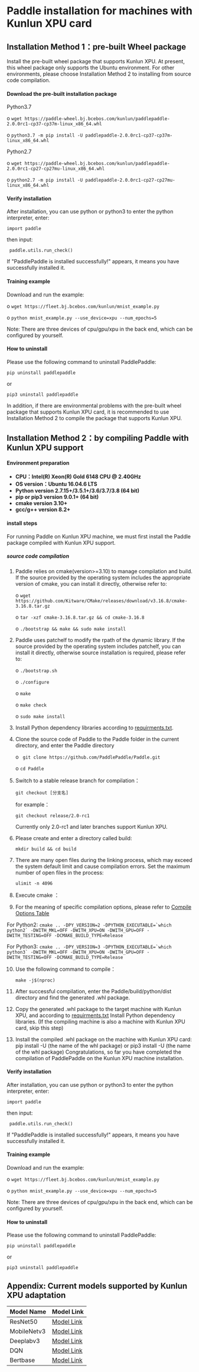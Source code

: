 # Paddle installation for machines with Kunlun XPU card

## Installation Method 1：pre-built Wheel package

Install the pre-built wheel package that supports Kunlun XPU. At present, this wheel package only supports the Ubuntu environment. For other environments, please choose Installation Method 2 to installing from source code compilation.

#### Download the pre-built installation package

Python3.7

o  ```wget https://paddle-wheel.bj.bcebos.com/kunlun/paddlepaddle-2.0.0rc1-cp37-cp37m-linux_x86_64.whl```

o  ```python3.7 -m pip install -U paddlepaddle-2.0.0rc1-cp37-cp37m-linux_x86_64.whl ```

Python2.7

o  ```wget https://paddle-wheel.bj.bcebos.com/kunlun/paddlepaddle-2.0.0rc1-cp27-cp27mu-linux_x86_64.whl```

o  ```python2.7 -m pip install -U paddlepaddle-2.0.0rc1-cp27-cp27mu-linux_x86_64.whl```



#### Verify installation

After installation, you can use python or python3 to enter the python interpreter, enter:

```import paddle ```

then input:

``` paddle.utils.run_check()```

If "PaddlePaddle is installed successfully!" appears, it means you have successfully installed it.



#### Training example

Download and run the example:

o  ```wget https://fleet.bj.bcebos.com/kunlun/mnist_example.py ```

o  ```python mnist_example.py --use_device=xpu --num_epochs=5```

Note: There are three devices of cpu/gpu/xpu in the back end, which can be configured by yourself.


#### How to uninstall

Please use the following command to uninstall PaddlePaddle:

 ```pip uninstall paddlepaddle```

or

 ```pip3 uninstall paddlepaddle ```

In addition, if there are environmental problems with the pre-built wheel package that supports Kunlun XPU card, it is recommended to use Installation Method 2 to compile the package that supports Kunlun XPU.



## Installation Method 2：by compiling Paddle with Kunlun XPU support

#### Environment preparation

- **CPU：Intel(R) Xeon(R) Gold 6148 CPU @ 2.40GHz**
- **OS version：Ubuntu 16.04.6 LTS**
- **Python version 2.7.15+/3.5.1+/3.6/3.7/3.8 (64 bit)**
- **pip or pip3 version 9.0.1+ (64 bit)**
- **cmake version 3.10+**
- **gcc/g++ version 8.2+**

#### install steps

For running Paddle on Kunlun XPU machine, we must first install the Paddle package compiled with Kunlun XPU support.

##### **source code compilation**

1. Paddle relies on cmake(version>=3.10) to manage compilation and build. If the source provided by the operating system includes the appropriate version of cmake, you can install it directly, otherwise refer to:

   o  ```wget https://github.com/Kitware/CMake/releases/download/v3.16.8/cmake-3.16.8.tar.gz```

   o  ```tar -xzf cmake-3.16.8.tar.gz && cd cmake-3.16.8 ```

   o  ```./bootstrap && make && sudo make install```

2. Paddle uses patchelf to modify the rpath of the dynamic library. If the source provided by the operating system includes patchelf, you can install it directly, otherwise source installation is required, please refer to:

   o  ```./bootstrap.sh ```

   o ``` ./configure ```

   o ``` make ```

   o ``` make check ```

   o  ```sudo make install```

3. Install Python dependency libraries according to [requirments.txt](https://github.com/PaddlePaddle/Paddle/blob/develop/python/requirements.txt).

4. Clone the source code of Paddle to the Paddle folder in the current directory, and enter the Paddle directory

   o ``` git clone https://github.com/PaddlePaddle/Paddle.git```

   o  ```cd Paddle```

5. Switch to a stable release branch for compilation：

   ```git checkout [分支名]```

   for example：

   ```git checkout release/2.0-rc1```

   Currently only 2.0-rc1 and later branches support Kunlun XPU.

6. Please create and enter a directory called build:

   ```mkdir build && cd build```

7. There are many open files during the linking process, which may exceed the system default limit and cause compilation errors. Set the maximum number of open files in the process:

   ```ulimit -n 4096```

8. Execute cmake ：
9. For the meaning of specific compilation options, please refer to [Compile Options Table](https://www.paddlepaddle.org.cn/install/quick/Tables.html#Compile)

For Python2: ```cmake .. -DPY_VERSION=2 -DPYTHON_EXECUTABLE=`which python2` -DWITH_MKL=OFF -DWITH_XPU=ON -DWITH_GPU=OFF -DWITH_TESTING=OFF -DCMAKE_BUILD_TYPE=Release ```

For Python3: ```cmake .. -DPY_VERSION=3 -DPYTHON_EXECUTABLE=`which python3` -DWITH_MKL=OFF -DWITH_XPU=ON -DWITH_GPU=OFF -DWITH_TESTING=OFF -DCMAKE_BUILD_TYPE=Release ```

10. Use the following command to compile：

    ```make -j$(nproc)```

11. After successful compilation, enter the Paddle/build/python/dist directory and find the generated .whl package.

12. Copy the generated .whl package to the target machine with Kunlun XPU, and according to [requirments.txt](https://github.com/PaddlePaddle/Paddle/blob/develop/python/requirements.txt ) Install Python dependency libraries. (If the compiling machine is also a machine with Kunlun XPU card, skip this step)

13. Install the compiled .whl package on the machine with Kunlun XPU card: pip install -U (the name of the whl package) or pip3 install -U (the name of the whl package) Congratulations, so far you have completed the compilation of PaddlePaddle on the Kunlun XPU machine installation.



#### Verify installation

After installation, you can use python or python3 to enter the python interpreter, enter:

```import paddle ```

then input:

``` paddle.utils.run_check()```

If "PaddlePaddle is installed successfully!" appears, it means you have successfully installed it.



#### Training example

Download and run the example:

o  ```wget https://fleet.bj.bcebos.com/kunlun/mnist_example.py ```

o  ```python mnist_example.py --use_device=xpu --num_epochs=5```

Note: There are three devices of cpu/gpu/xpu in the back end, which can be configured by yourself.


#### How to uninstall

Please use the following command to uninstall PaddlePaddle:

 ```pip uninstall paddlepaddle```

or

 ```pip3 uninstall paddlepaddle ```


## Appendix: Current models supported by Kunlun XPU adaptation

|  Model Name  | Model Link |
|  ----  | ----  |
| ResNet50  | [Model Link](https://github.com/PaddlePaddle/PaddleClas/tree/dygraph/docs/zh_CN/extension/train_on_xpu.md) |
| MobileNetv3  | [Model Link](https://github.com/PaddlePaddle/PaddleClas/tree/dygraph/docs/zh_CN/extension/train_on_xpu.md) |
| Deeplabv3  | [Model Link](https://github.com/PaddlePaddle/PaddleSeg/blob/develop/legacy/docs/train_on_xpu.md) |
| DQN  | [Model Link](https://github.com/PaddlePaddle/PARL/blob/develop/examples/DQN/README.md) |
| Bertbase  | [Model Link](https://github.com/PaddlePaddle/models/blob/develop/PaddleNLP/legacy/pretrain_language_models/BERT/README.md) |
